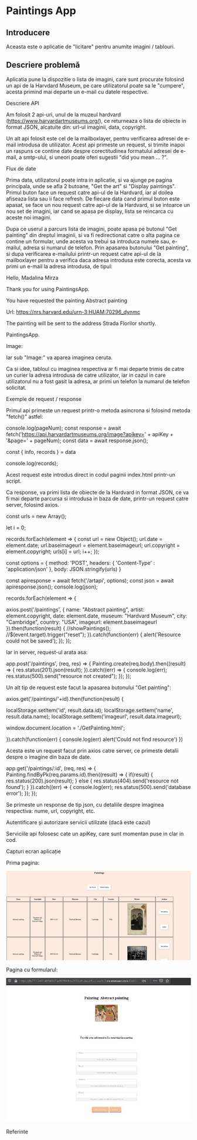 <h1>Paintings App</h1>

<h2>Introducere</h2>

Aceasta este o aplicatie de "licitare" pentru anumite imagini / tablouri.

<h2>Descriere problemă</h2>

Aplicatia pune la dispozitie o lista de imagini, care sunt procurate folosind un api de la Harvdard Museum, pe care utilizatorul poate sa le "cumpere", acesta primind mai departe un e-mail cu datele respective.

Descriere API

Am folosit 2 api-uri, unul de la muzeul hardvard (https://www.harvardartmuseums.org/), ce returneaza o lista de obiecte in format JSON, alcatuite din: url-ul imaginii, data, copyright.

Un alt api folosit este cel de la mailboxlayer, pentru verificarea adresei de e-mail introdusa de utilizator. Acest api primeste un request, si trimite inapoi un raspuns ce contine date despre corectitudinea formatului adresei de e-mail, a smtp-ului, si uneori poate oferi sugestii "did you mean ... ?".

Flux de date 

Prima data, utilizatorul poate intra in aplicatie, si va ajunge pe pagina principala, unde se afla 2 butoane, "Get the art" si "Display paintings". Primul buton face un request catre api-ul de la Hardvard, iar al doilea afiseaza lista sau ii face refresh. De fiecare data cand primul buton este apasat, se face un nou request catre api-ul de la Hardvard, si se intoarce un nou set de imagini, iar cand se apasa pe display, lista se reincarca cu aceste noi imagini.

Dupa ce userul a parcurs lista de imagini, poate apasa pe butonul "Get painting" din dreptul imaginii, si va fi redirectionat catre o alta pagina ce contine un formular, unde acesta va trebui sa introduca numele sau, e-mailul, adresa si numarul de telefon. Prin apasarea butonului "Get painting", si dupa verificarea e-mailului printr-un request catre api-ul de la mailboxlayer pentru a verifica daca adresa introdusa este corecta, acesta va primi un e-mail la adresa introdusa, de tipul:

Hello, Madalina Mirza

Thank you for using PaintingsApp.

You have requested the painting Abstract painting

Url: https://nrs.harvard.edu/urn-3:HUAM:70296_dynmc

The painting will be sent to the address Strada Florilor shortly.


PaintingsApp.

Image: 


Iar sub "Image:" va aparea imaginea ceruta. 

Ca si idee, tabloul cu imaginea respectiva ar fi mai departe trimis de catre un curier la adresa introdusa de catre utilizator, iar in cazul in care utilizatorul nu a fost gasit la adresa, ar primi un telefon la numarul de telefon solicitat.



Exemple de request / response



Primul api primeste un request printr-o metoda asincrona si folosind metoda "fetch()" astfel: 

console.log(pageNum);
const response = await fetch('https://api.harvardartmuseums.org/image?apikey=' + apiKey + '&page=' + pageNum);
const data = await response.json();
                
const { info, records } = data
                
console.log(records);

Acest request este introdus direct in codul paginii index.html printr-un script.

Ca response, va primi lista de obiecte de la Hardvard in format JSON, ce va fi mai departe parcursa si introdusa in baza de date, printr-un request catre server, folosind axios.

const urls = new Array();
                
let i = 0;

records.forEach(element => {
    const url = new Object();
    url.date = element.date;
    url.baseimageurl = element.baseimageurl;
    url.copyright = element.copyright;
    urls[i] = url;
    i++;
});


const options = {
    method: 'POST',
    headers: {
        'Content-Type' : 'application/json'
    },
    body: JSON.stringify(urls)
}

const apiresponse = await fetch('/artapi', options);
const json = await apiresponse.json();
console.log(json);


records.forEach(element => {

  axios.post('/paintings', {
      name: "Abstract painting",
      artist: element.copyright,
      date: element.date,
      museum: "Hardvard Museum",
      city: "Cambridge",
      country: "USA",
      imageurl: element.baseimageurl
  }).then(function(result) {
      //showPaintings();
      //$(event.target).trigger("reset");
  }).catch(function(err) {
      alert('Resource could not be saved');
  });
});


Iar in server, request-ul arata asa:

app.post('/paintings', (req, res) => {
    Painting.create(req.body).then((result) => {
        res.status(201).json(result);
    }).catch((err) => {
        console.log(err);
        res.status(500).send("resource not created");
    });
});



Un alt tip de request este facut la apasarea butonului "Get painting":

axios.get('/paintings/'+id).then(function(result) {
                    
  localStorage.setItem('id', result.data.id);
  localStorage.setItem('name', result.data.name);
  localStorage.setItem('imageurl', result.data.imageurl);

  window.document.location = './GetPainting.html';

}).catch(function(err) {
    console.log(err)
    alert('Could not find resource')
})

Acesta este un request facut prin axios catre server, ce primeste detalii despre o imagine din baza de date.

app.get('/paintings/:id', (req, res) => {
    Painting.findByPk(req.params.id).then((result) => {
        if(result) {
            res.status(200).json(result);
        } else {
            res.status(404).send('resource not found');
        }
    }).catch((err) => {
        console.log(err);
        res.status(500).send('database error');
    });
});


Se primeste un response de tip json, cu detaliile despre imaginea respectiva: nume, url, copyright, etc.


Autentificare și autorizare servicii utilizate (dacă este cazul)

Serviciile api folosesc cate un apiKey, care sunt momentan puse in clar in cod.


Capturi ecran aplicație 

Prima pagina:


![Prima pagina](/Capture1.JPG)


Pagina cu formularul:


![Pagina cu formularul](/Capture2.JPG)






Referinte
